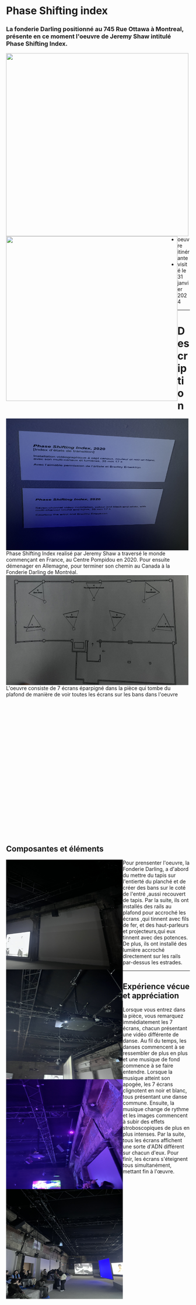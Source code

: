 # Phase Shifting index
### La fonderie Darling positionné au 745 Rue Ottawa à Montreal, présente en ce moment l'oeuvre de Jeremy Shaw intitulé Phase Shifting Index.

<img align="left" width="500" height="500" src="media/pamphlet_oeuvre.JPG">
<img align="left" width="470" height="450" src="media/entree_fonderie.JPG">  

 - oeuvre itinérante
 - visité le 31 janvier 2024
 

----
# Description
<p align="left"> <img align="left" width="500" height="360" src="media/cartel.JPG">
Phase Shifting Index realisé par Jeremy Shaw a traversé le monde commençant en France, au Centre Pompidou en 2020. Pour ensuite démenager en Allemagne, pour terminer son chemin au Canada à la Fonderie Darling de Montréal.
  <img align="left" width="500" height="300" src="media/plan_oeuvre.JPG"></p>
 <p>
 L'oeuvre consiste de 7 écrans éparpigné dans la pièce qui tombe du plafond de manière de voir toutes les écrans sur les bans dans l'oeuvre
</p>


</br>
</br>
</br>
</br>
</br>
</br>
</br>
</br>
</br>
</br>
</br>
</br>
</br>
</br>
</br>
</br>
</br>
</br>
</br>
</br>
</br>

## Composantes et éléments
 <p align="left">
  <img align="left" width="320" height="300" src="media/installation_haut-parleur.JPG">
   <img align="left" width="320" height="300" src="media/installation_projecteur.JPG">
    <img align="left" width="320" height="300" src="media/installation_lumiere.JPG">
  <img align="left" width="320" height="300" src="media/installation_estarde.JPG">
Pour prensenter l'oeuvre, la Fonderie Darling, a d'abord du mettre du tapis sur l'entierté du planché et de créer des bans sur le coté de l'entré ,aussi recouvert de tapis. Par la suite, ils ont installés des rails au plafond pour accroché les écrans ,qui tinnent avec fils de fer, et des haut-parleurs et projecteurs,qui eux tinnent avec des potences. De plus, ils ont installé des lumière accroché directement sur les rails par-dessus les estrades.
</p>

----

## Expérience vécue et appréciation
 <p align="left">
Lorsque vous entrez dans la pièce, vous remarquez immédiatement les 7 écrans, chacun présentant une vidéo différente de danse. Au fil du temps, les danses commencent à se ressembler de plus en plus et une musique de fond commence à se faire entendre. Lorsque la musique atteint son apogée, les 7 écrans clignotent en noir et blanc, tous présentant une danse commune. Ensuite, la musique change de rythme et les images commencent à subir des effets stroboscopiques de plus en plus intenses. Par la suite, tous les écrans affichent une sorte d'ADN différent sur chacun d'eux. Pour finir, les écrans s'éteignent tous simultanément, mettant fin à l'œuvre.
</p>

